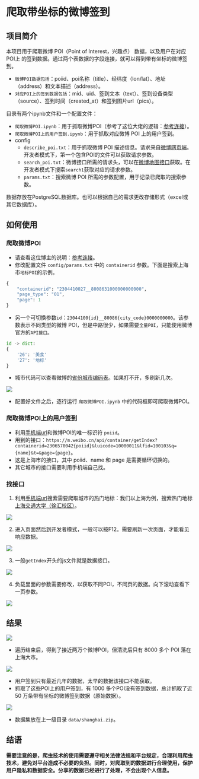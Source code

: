 # 爬取带坐标的微博签到

## 项目简介

本项目用于爬取微博 POI（Point of Interest，兴趣点） 数据，以及用户在对应 POI上 的签到数据。通过两个表数据的字段连接，就可以得到带有坐标的微博签到。
- `微博POI数据包括`：poiid、poi名称（title）、经纬度（lon/lat）、地址（address）和文本描述（address）。
- `对应POI上的签到数据包括`：mid、uid、签到文本（text）、签到设备类型（source）、签到时间（created_at）和签到图片url（pics）。

目录有两个ipynb文件和一个配置文件：
- `爬取微博POI.ipynb`：用于抓取微博POI（参考了这位大佬的逻辑：[参考连接](https://gitee.com/Jongsh/weibo-poi-crawler)）。
- `爬取微博POI上的用户签到.ipynb`：用于抓取对应微博 POI 上的用户签到。
- config
	- `describe_poi.txt`：用于抓取微博 POI 描述信息。请求来自[微博网页端](https://weibo.com/p/100101B2094253D664A1FA479B)。开发者模式下，第一个包含POI的文件可以获取请求参数。
	- `search_poi.txt`：微博接口所需的请求头，可以在[微博地图接口](https://place.weibo.com/wandermap/?pcid=B2094251DB6FABFC489A)获取。在开发者模式下搜索`search1`获取对应的请求参数。
	- `params.txt`：搜索微博 POI 所需的参数配置，用于记录已爬取的搜索参数。

数据存放在PostgreSQL数据库。也可以根据自己的需求更改存储形式（excel或其它数据库）。

## 如何使用

### 爬取微博POI

- 请查看这位博主的说明：[参考连接](https://gitee.com/Jongsh/weibo-poi-crawler)。
- 修改配置文件 `config/params.txt` 中的 `containerid` 参数。下面是搜索上海市`地标POI`的示例。
```python
{
    "containerid": "2304410027__8008631000000000000",
    "page_type": "01",
    "page": 1
}
```
- 另一个可切换参数`id`：`23044100{id}__80086{city_code}0000000000`。该参数表示不同类型的微博 POI，但是中路很少，如果需要`全量POI`，只能使用微博官方的`API接口`。
```python
id -> dict:
{
    '26': '美食'
    '27': '地标'
}
```

- 城市代码可以查看微博的[省份城市编码表](https://open.weibo.com/wiki/%E7%9C%81%E4%BB%BD%E5%9F%8E%E5%B8%82%E7%BC%96%E7%A0%81%E8%A1%A8)。如果打不开，多刷新几次。
<img src="fig/微博城市编码.png">

	
- 配置好文件之后，逐行运行 `爬取微博POI.ipynb` 中的代码框即可爬取微博POI。

### 爬取微博POI上的用户签到

- 利用[手机端url](https://m.weibo.cn/)和微博POI的唯一标识符 `poiid`。
- 用到的接口：`https://m.weibo.cn/api/container/getIndex?containerid=2306570042{poiid}&luicode=10000011&lfid=100103&q={name}&t=&page={page}`。
- 这是上海市的接口，其中 poiid、name 和 page 是需要循环切换的。
- 其它城市的接口需要利用手机端自己找。

### 找接口
1. 利用[手机端url](https://m.weibo.cn/)搜索需要爬取城市的热门地标：我们以上海为例，搜索热门地标[上海交通大学（徐汇校区）](https://m.weibo.cn/p/index?containerid=100808ad6670074e043660db887b89ef25e03e_-_lbs&lcardid=frompoi&extparam=frompoi&luicode=10000011&lfid=100103type%3D21%26q%3D%E4%B8%8A%E6%B5%B7%E4%BA%A4%E9%80%9A%E5%A4%A7%E5%AD%A6%26t%3D)。
<img src="fig/第一步.png">

2. 进入页面然后到开发者模式，一般可以按F12。需要刷新一次页面，才能看见响应数据。
<img src="fig/第二步.png">

3. 一般`getIndex`开头的js文件就是数据接口。
<img src="fig/第三步.png">

4. 负载里面的参数需要修改，以获取不同POI，不同页的数据。向下滚动查看下一页参数。
<img src="fig/第四步.png">

## 结果

<img src="fig/结果1.png">

- 遍历结束后，得到了接近两万个微博POI，但清洗后只有 8000 多个 POI 落在上海大市。
<img src="fig/结果2.png">
	
- 用户签到只有最近几年的数据，太早的数据该接口不能获取。
- 抓取了这些POI上的用户签到，有 1000 多个POI没有签到数据，总计抓取了近 50 万条带有坐标的微博签到数据（原始数据）。
<img src="fig/结果数据.png">

- 数据集放在上一级目录 `data/shanghai.zip`。

## 结语

**需要注意的是，爬虫技术的使用需要遵守相关法律法规和平台规定，合理利用爬虫技术，避免对平台造成不必要的负担。同时，对爬取到的数据进行合理使用，保护用户隐私和数据安全。分享的数据已经进行了处理，不会出现个人信息。**
